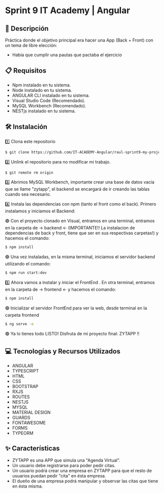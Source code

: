 # Sprint 9 IT Academy | Angular

## 📄 Descripción

Práctica donde el objetivo principal era hacer una App (Back + Front) con un tema de libre elección: 

- Había que cumplir una pautas que pactaba el ejercicio

## 📋 Requisitos

- Npm instalado en tu sistema.
- Node instalado en tu sistema.
- ANGULAR CLI instalado en tu sistema.
- Visual Studio Code (Recomendado).
- MySQL Workbench (Recomendado).
- NESTjs instalado en tu sistema.

## 🛠️ Instalación

1️⃣ Clona este repositorio
```bash
$ git clone https://github.com/IT-ACADEMY-Angular/raul-sprint9-my-project.git
```

2️⃣ Unlink el repositorio para no modificar mi trabajo.

```bash
$ git remote rm origin
```

3️⃣ Abrimos MySQL Workbench, importante crear una base de datos vacía que se llame "zytapp", el backend se encargará de ir creando las tablas cuando sea necesario.

4️⃣ Instala las dependencias con npm (tanto el front como el back). Primero instalamos y iniciamos el Backend:

🟢 Con el proyecto clonado en Visual, entramos en una terminal, entramos en la carpeta de -> backend <- (IMPORTANTE!! La instalacion de dependencias de back y front, tiene que ser en sus respectivas carpetas!) y hacemos el comando:

```bash
$ npm install
```

🟢 Una vez instaladas, en la misma terminal, iniciamos el servidor backend utilizando el comando:

```bash
$ npm run start:dev
```

5️⃣ Ahora vamos a instalar y iniciar el FrontEnd . En otra terminal, entramos en la carpeta de -> frontend <- y hacemos el comando:

```bash
$ npm install
```

🟢 Inicializar el servidor FrontEnd para ver la web, desde terminal en la carpeta frontend

```bash
$ ng serve -o
```

🟢 Ya lo tienes todo LISTO! Disfruta de mi proyecto final: ZYTAPP !!

## 💻 Tecnologías y Recursos Utilizados

- ANGULAR
- TYPESCRIPT
- HTML
- CSS
- BOOTSTRAP
- RXJS
- ROUTES
- NESTJS
- MYSQL
- MATERIAL DESIGN
- GUARDS
- FONTAWESOME
- FORMS
- TYPEORM

## ✨ Características

- ZYTAPP es una APP que simula una "Agenda Virtual".
- Un usuario debe registrarse para poder pedir citas.
- Un usuario podrá crear una empresa en ZYTAPP para que el resto de usuarios puedan pedir "cita" en ésta empresa.
- El dueño de una empresa podrá manipular y observar las citas que tiene en ésta misma.